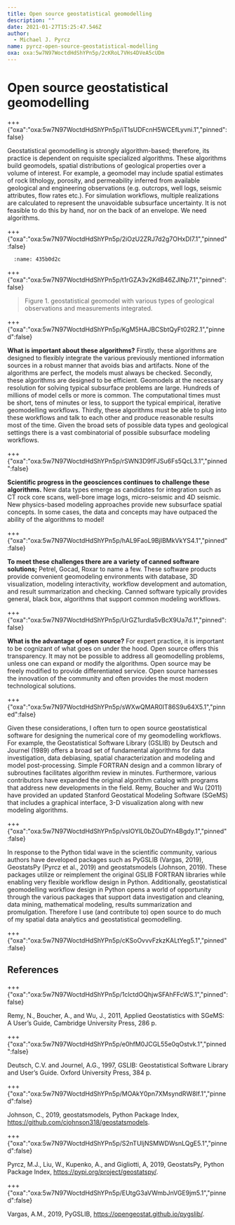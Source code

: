 ```yaml
---
title: Open source geostatistical geomodelling
description: ""
date: 2021-01-27T15:25:47.546Z
author:
  - Michael J. Pyrcz
name: pyrcz-open-source-geostatistical-modelling
oxa: oxa:5w7N97WoctdHdShYPn5p/2cKRoL7VHs4DVeA5cUDm
---
```


# Open source geostatistical geomodelling

+++ {"oxa":"oxa:5w7N97WoctdHdShYPn5p/iT1sUDFcnH5WCEfLyvni.1","pinned":false}

Geostatistical geomodelling is strongly algorithm-based; therefore, its practice is dependent on requisite specialized algorithms. These algorithms build geomodels, spatial distributions of geological properties over a volume of interest. For example, a geomodel may include spatial estimates of rock lithology, porosity, and permeability inferred from available geological and engineering observations (e.g. outcrops, well logs, seismic attributes, flow rates etc.). For simulation workflows, multiple realizations are calculated to represent the unavoidable subsurface uncertainty. It is not feasible to do this by hand, nor on the back of an envelope. We need algorithms.

+++ {"oxa":"oxa:5w7N97WoctdHdShYPn5p/2iOzU2ZRJ7d2g7OHxDI7.1","pinned":false}

```{figure} images/5w7N97WoctdHdShYPn5p-8LNYfVQ4NWY3J3LrUBFb-v1.png
  :name: 435b0d2c
```

+++ {"oxa":"oxa:5w7N97WoctdHdShYPn5p/t1rGZA3v2KdB46ZJlNp7.1","pinned":false}

> Figure 1. geostatistical geomodel with various types of geological observations and measurements integrated.

+++ {"oxa":"oxa:5w7N97WoctdHdShYPn5p/KgM5HAJBCSbtQyFt02R2.1","pinned":false}

**What is important about these algorithms?** Firstly, these algorithms are designed to flexibly integrate the various previously mentioned information sources in a robust manner that avoids bias and artifacts. None of the algorithms are perfect, the models must always be checked. Secondly, these algorithms are designed to be efficient. Geomodels at the necessary resolution for solving typical subsurface problems are large. Hundreds of millions of model cells or more is common. The computational times must be short, tens of minutes or less, to support the typical empirical, iterative geomodelling workflows. Thirdly, these algorithms must be able to plug into these workflows and talk to each other and produce reasonable results most of the time. Given the broad sets of possible data types and geological settings there is a vast combinatorial of possible subsurface modeling workflows.

+++ {"oxa":"oxa:5w7N97WoctdHdShYPn5p/rSWN3D9fFJSu6Fs5QcL3.1","pinned":false}

**Scientific progress in the geosciences continues to challenge these algorithms.** New data types emerge as candidates for integration such as CT rock core scans, well-bore image logs, micro-seismic and 4D seismic. New physics-based modeling approaches provide new subsurface spatial concepts. In some cases, the data and concepts may have outpaced the ability of the algorithms to model!

+++ {"oxa":"oxa:5w7N97WoctdHdShYPn5p/hAL9FaoL9BjIBMkVkYS4.1","pinned":false}

**To meet these challenges there are a variety of canned software solutions;** Petrel, Gocad, Roxar to name a few. These software products provide convenient geomodeling environments with database, 3D visualization, modeling interactivity, workflow development and automation, and result summarization and checking. Canned software typically provides general, black box, algorithms that support common modeling workflows.

+++ {"oxa":"oxa:5w7N97WoctdHdShYPn5p/UrGZ1urdla5vBcX9Ua7d.1","pinned":false}

**What is the advantage of open source?** For expert practice, it is important to be cognizant of what goes on under the hood. Open source offers this transparency. It may not be possible to address all geomodelling problems, unless one can expand or modify the algorithms. Open source may be freely modified to provide differentiated service. Open source harnesses the innovation of the community and often provides the most modern technological solutions.

+++ {"oxa":"oxa:5w7N97WoctdHdShYPn5p/sWXwQMAR0IT86S9u64X5.1","pinned":false}

Given these considerations, I often turn to open source geostatistical software for designing the numerical core of my geomodelling workflows. For example, the Geostatistical Software Library (GSLIB) by Deutsch and Journel (1989) offers a broad set of fundamental algorithms for data investigation, data debiasing, spatial characterization and modeling and model post-processing. Simple FORTRAN design and a common library of subroutines facilitates algorithm review in minutes. Furthermore, various contributors have expanded the original algorithm catalog with programs that address new developments in the field. Remy, Boucher and Wu (2011) have provided an updated Stanford Geostatical Modeling Software (SGeMS) that includes a graphical interface, 3-D visualization along with new modeling algorithms.

+++ {"oxa":"oxa:5w7N97WoctdHdShYPn5p/vslOYlL0bZOuDYn4Bgdy.1","pinned":false}

In response to the Python tidal wave in the scientific community, various authors have developed packages such as PyGSLIB (Vargas, 2019), GeostatsPy (Pyrcz et al., 2019) and geostatsmodels (Johnson, 2019). These packages utilize or reimplement the original GSLIB FORTRAN libraries while enabling very flexible workflow design in Python. Additionally, geostatistical geomodelling workflow design in Python opens a world of opportunity through the various packages that support data investigation and cleaning, data mining, mathematical modeling, results summarization and promulgation. Therefore I use (and contribute to) open source to do much of my spatial data analytics and geostatistical geomodelling.

+++ {"oxa":"oxa:5w7N97WoctdHdShYPn5p/cKSoOvvvFzkzKALtYeg5.1","pinned":false}

## References

+++ {"oxa":"oxa:5w7N97WoctdHdShYPn5p/1clctdOQhjwSFAhFFcWS.1","pinned":false}

Remy, N., Boucher, A., and Wu, J., 2011, Applied Geostatistics with SGeMS: A User’s Guide, Cambridge University Press, 286 p.

+++ {"oxa":"oxa:5w7N97WoctdHdShYPn5p/e0hfM0JCGL55e0qOstvk.1","pinned":false}

Deutsch, C.V. and Journel, A.G., 1997, GSLIB: Geostatistical Software Library and User’s Guide. Oxford University Press, 384 p.

+++ {"oxa":"oxa:5w7N97WoctdHdShYPn5p/MOAkY0pn7XMsyndRW8If.1","pinned":false}

Johnson, C., 2019, geostatsmodels, Python Package Index, https://github.com/cjohnson318/geostatsmodels.

+++ {"oxa":"oxa:5w7N97WoctdHdShYPn5p/S2nTUIjNSMWDWsnLQgE5.1","pinned":false}

Pyrcz, M.J., Liu, W., Kupenko, A., and Gigliotti, A, 2019, GeostatsPy, Python Package Index, https://pypi.org/project/geostatspy/.

+++ {"oxa":"oxa:5w7N97WoctdHdShYPn5p/EUtgG3aVWmbJnVGE9jm5.1","pinned":false}

Vargas, A.M., 2019, PyGSLIB, https://opengeostat.github.io/pygslib/.

